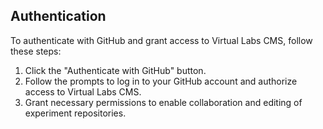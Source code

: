 ## Authentication

To authenticate with GitHub and grant access to Virtual Labs CMS, follow these steps:

1. Click the "Authenticate with GitHub" button.
2. Follow the prompts to log in to your GitHub account and authorize access to Virtual Labs CMS.
3. Grant necessary permissions to enable collaboration and editing of experiment repositories.
